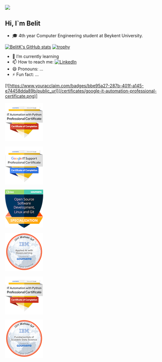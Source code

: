 ![](https://komarev.com/ghpvc/?username=belitk&color=grey)

## Hi, I`m Belit
- 🎓 4th year Computer Engineering student at Beykent University.
  


[![BelitK's GitHub stats](https://github-readme-stats.vercel.app/api?username=belitk&show_icons=true&theme=nightowl)](https://github.com/anuraghazra/github-readme-stats)
[![trophy](https://github-profile-trophy.vercel.app/?username=belitk&row=2&column=3&theme=onedark&no-frame=true)](https://github.com/ryo-ma/github-profile-trophy)





- 🌱 I’m currently learning 
- 📫 How to reach me:
[![LinkedIn](https://img.shields.io/badge/LinkedIn-0077B5?style=for-the-badge&logo=linkedin&logoColor=black
)](https://www.linkedin.com/in/belit-k/)
- 😄 Pronouns: ...
- ⚡ Fun fact: ...

[![https://www.youracclaim.com/badges/bbe95a27-287b-401f-a145-e74458dda89b/public_url](/certificates/google-it-automation-professional-certificate.png)]

<img src="certificates/google-it-automation-professional-certificate.png"
     alt="google it automation certificate"
     href="https://www.youracclaim.com/badges/bbe95a27-287b-401f-a145-e74458dda89b/public_url"
      />

<img src="certificates/google-it-support-professional-certificate.png"
     alt="google it support certificate"
     href="https://www.youracclaim.com/badges/32c76830-02e2-4de0-be9a-6d9576fd30a9/public_url"
      />

<img src="certificates/open-source-software-development-linux-and-git-specialization.png"
     alt="linux open source badge"
     href="https://www.youracclaim.com/badges/0eb80a7d-aaa5-40d1-b46d-1fc8f6eb8e2d/public_url"
      />

<img src="certificates/applied-ai-with-deeplearning.png"
     alt="IBM applied ai"
     href="https://www.youracclaim.com/badges/94a0f774-310a-4909-bd8f-282f5cc0c6a0/public_url"
      />

<img src="certificates/advanced-machine-learning-and-signal-processing.png"
     alt="IBM ml and signal processing"
     href="https://www.youracclaim.com/badges/2d9ddb4f-bd92-441e-88f4-7492a9649eba/public_url"
      />

<img src="certificates/fundamentals-of-scalable-data-science.png"
     alt="IBM scalable data"
     href="https://www.youracclaim.com/badges/b27fbbe0-8829-4a67-808a-b7ca6edc4f9c/public_url"
      />
